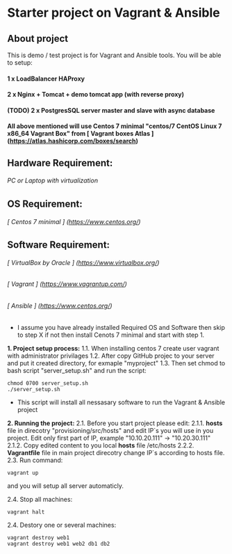 # Starter project on Vagrant & Ansible

## About project
This is demo / test project is for Vagrant and Ansible tools. You will be able to setup:
#### 1 x LoadBalancer HAProxy
#### 2 x Nginx + Tomcat + demo tomcat app (with reverse proxy)
#### (TODO) 2 x PostgresSQL server master and slave with async database

#### All above mentioned will use Centos 7 minimal "centos/7 CentOS Linux 7 x86_64 Vagrant Box" from [ Vagrant boxes Atlas ]  (https://atlas.hashicorp.com/boxes/search)

## Hardware Requirement:
###### PC or Laptop with virtualization

## OS Requirement:
###### [ Centos 7 minimal ] (https://www.centos.org/)

## Software Requirement:
###### [ VirtualBox by Oracle ] (https://www.virtualbox.org/)
###### [ Vagrant ] (https://www.vagrantup.com/)
###### [ Ansible ] (https://www.centos.org/)

* I assume you have already installed Required OS and Software then skip to step X if not then install Cenots 7 minimal and start with step 1.

**1. Project setup process:**
1.1. When installing centos 7 create user vagrant with administrator privilages 
1.2. After copy GitHub projec to your server and put it created directory, for exmaple "myproject" 
1.3. Then set chmod to bash script "server_setup.sh" and run the script:  
```
chmod 0700 server_setup.sh
./server_setup.sh
```
* This script will install all nessasary software to run the Vagrant & Ansible project

**2. Running the project:**
2.1. Before you start project please edit:
2.1.1. **hosts** file in direcotry "provisioning/src/hosts" and edit IP\`s you will use in you project. Edit only first part of IP, example "10.10.20.111" -> "10.20.30.111"
2.1.2. Copy edited content to you local **hosts** file /etc/hosts
2.2.2. **Vagrantfile** file in main project direcotry change IP\`s according to hosts file.
2.3. Run command: 
```
vagrant up
```
and you will setup all server automaticly.

2.4. Stop all machines:
```
vagrant halt
```

2.4. Destory one or several machines:
```
vagrant destroy web1
vagrant destroy web1 web2 db1 db2
```
